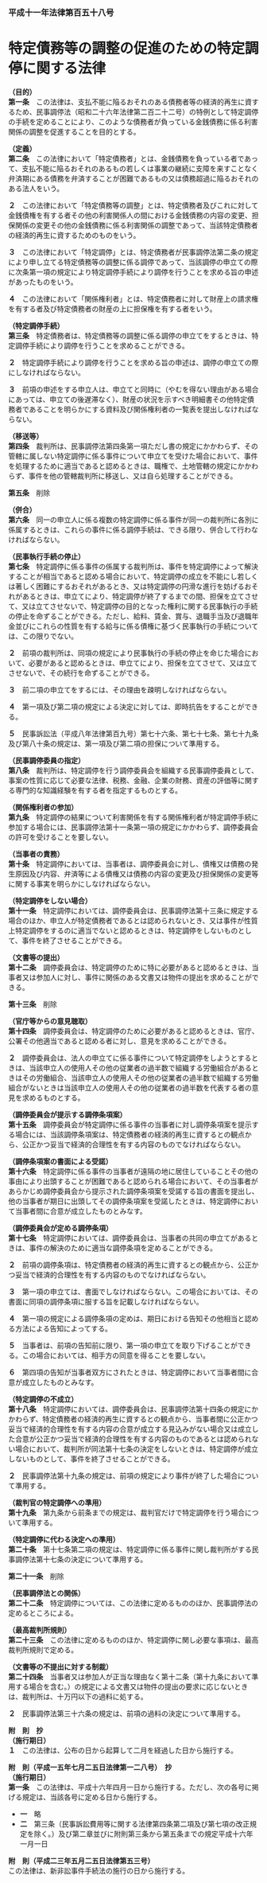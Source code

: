 ### 平成十一年法律第百五十八号  
# 特定債務等の調整の促進のための特定調停に関する法律  
  
**（目的）**  
**第一条**　この法律は、支払不能に陥るおそれのある債務者等の経済的再生に資するため、民事調停法（昭和二十六年法律第二百二十二号）の特例として特定調停の手続を定めることにより、このような債務者が負っている金銭債務に係る利害関係の調整を促進することを目的とする。  
  
**（定義）**  
**第二条**　この法律において「特定債務者」とは、金銭債務を負っている者であって、支払不能に陥るおそれのあるもの若しくは事業の継続に支障を来すことなく弁済期にある債務を弁済することが困難であるもの又は債務超過に陥るおそれのある法人をいう。  
  
**２**　この法律において「特定債務等の調整」とは、特定債務者及びこれに対して金銭債権を有する者その他の利害関係人の間における金銭債務の内容の変更、担保関係の変更その他の金銭債務に係る利害関係の調整であって、当該特定債務者の経済的再生に資するためのものをいう。  
  
**３**　この法律において「特定調停」とは、特定債務者が民事調停法第二条の規定により申し立てる特定債務等の調整に係る調停であって、当該調停の申立ての際に次条第一項の規定により特定調停手続により調停を行うことを求める旨の申述があったものをいう。  
  
**４**　この法律において「関係権利者」とは、特定債務者に対して財産上の請求権を有する者及び特定債務者の財産の上に担保権を有する者をいう。  
  
**（特定調停手続）**  
**第三条**　特定債務者は、特定債務等の調整に係る調停の申立てをするときは、特定調停手続により調停を行うことを求めることができる。  
  
**２**　特定調停手続により調停を行うことを求める旨の申述は、調停の申立ての際にしなければならない。  
  
**３**　前項の申述をする申立人は、申立てと同時に（やむを得ない理由がある場合にあっては、申立ての後遅滞なく）、財産の状況を示すべき明細書その他特定債務者であることを明らかにする資料及び関係権利者の一覧表を提出しなければならない。  
  
**（移送等）**  
**第四条**　裁判所は、民事調停法第四条第一項ただし書の規定にかかわらず、その管轄に属しない特定調停に係る事件について申立てを受けた場合において、事件を処理するために適当であると認めるときは、職権で、土地管轄の規定にかかわらず、事件を他の管轄裁判所に移送し、又は自ら処理することができる。  
  
**第五条**　削除  
  
**（併合）**  
**第六条**　同一の申立人に係る複数の特定調停に係る事件が同一の裁判所に各別に係属するときは、これらの事件に係る調停手続は、できる限り、併合して行わなければならない。  
  
**（民事執行手続の停止）**  
**第七条**　特定調停に係る事件の係属する裁判所は、事件を特定調停によって解決することが相当であると認める場合において、特定調停の成立を不能にし若しくは著しく困難にするおそれがあるとき、又は特定調停の円滑な進行を妨げるおそれがあるときは、申立てにより、特定調停が終了するまでの間、担保を立てさせて、又は立てさせないで、特定調停の目的となった権利に関する民事執行の手続の停止を命ずることができる。ただし、給料、賃金、賞与、退職手当及び退職年金並びにこれらの性質を有する給与に係る債権に基づく民事執行の手続については、この限りでない。  
  
**２**　前項の裁判所は、同項の規定により民事執行の手続の停止を命じた場合において、必要があると認めるときは、申立てにより、担保を立てさせて、又は立てさせないで、その続行を命ずることができる。  
  
**３**　前二項の申立てをするには、その理由を疎明しなければならない。  
  
**４**　第一項及び第二項の規定による決定に対しては、即時抗告をすることができる。  
  
**５**　民事訴訟法（平成八年法律第百九号）第七十六条、第七十七条、第七十九条及び第八十条の規定は、第一項及び第二項の担保について準用する。  
  
**（民事調停委員の指定）**  
**第八条**　裁判所は、特定調停を行う調停委員会を組織する民事調停委員として、事案の性質に応じて必要な法律、税務、金融、企業の財務、資産の評価等に関する専門的な知識経験を有する者を指定するものとする。  
  
**（関係権利者の参加）**  
**第九条**　特定調停の結果について利害関係を有する関係権利者が特定調停手続に参加する場合には、民事調停法第十一条第一項の規定にかかわらず、調停委員会の許可を受けることを要しない。  
  
**（当事者の責務）**  
**第十条**　特定調停においては、当事者は、調停委員会に対し、債権又は債務の発生原因及び内容、弁済等による債権又は債務の内容の変更及び担保関係の変更等に関する事実を明らかにしなければならない。  
  
**（特定調停をしない場合）**  
**第十一条**　特定調停においては、調停委員会は、民事調停法第十三条に規定する場合のほか、申立人が特定債務者であるとは認められないとき、又は事件が性質上特定調停をするのに適当でないと認めるときは、特定調停をしないものとして、事件を終了させることができる。  
  
**（文書等の提出）**  
**第十二条**　調停委員会は、特定調停のために特に必要があると認めるときは、当事者又は参加人に対し、事件に関係のある文書又は物件の提出を求めることができる。  
  
**第十三条**　削除  
  
**（官庁等からの意見聴取）**  
**第十四条**　調停委員会は、特定調停のために必要があると認めるときは、官庁、公署その他適当であると認める者に対し、意見を求めることができる。  
  
**２**　調停委員会は、法人の申立てに係る事件について特定調停をしようとするときは、当該申立人の使用人その他の従業者の過半数で組織する労働組合があるときはその労働組合、当該申立人の使用人その他の従業者の過半数で組織する労働組合がないときは当該申立人の使用人その他の従業者の過半数を代表する者の意見を求めるものとする。  
  
**（調停委員会が提示する調停条項案）**  
**第十五条**　調停委員会が特定調停に係る事件の当事者に対し調停条項案を提示する場合には、当該調停条項案は、特定債務者の経済的再生に資するとの観点から、公正かつ妥当で経済的合理性を有する内容のものでなければならない。  
  
**（調停条項案の書面による受諾）**  
**第十六条**　特定調停に係る事件の当事者が遠隔の地に居住していることその他の事由により出頭することが困難であると認められる場合において、その当事者があらかじめ調停委員会から提示された調停条項案を受諾する旨の書面を提出し、他の当事者が期日に出頭してその調停条項案を受諾したときは、特定調停において当事者間に合意が成立したものとみなす。  
  
**（調停委員会が定める調停条項）**  
**第十七条**　特定調停においては、調停委員会は、当事者の共同の申立てがあるときは、事件の解決のために適当な調停条項を定めることができる。  
  
**２**　前項の調停条項は、特定債務者の経済的再生に資するとの観点から、公正かつ妥当で経済的合理性を有する内容のものでなければならない。  
  
**３**　第一項の申立ては、書面でしなければならない。この場合においては、その書面に同項の調停条項に服する旨を記載しなければならない。  
  
**４**　第一項の規定による調停条項の定めは、期日における告知その他相当と認める方法による告知によってする。  
  
**５**　当事者は、前項の告知前に限り、第一項の申立てを取り下げることができる。この場合においては、相手方の同意を得ることを要しない。  
  
**６**　第四項の告知が当事者双方にされたときは、特定調停において当事者間に合意が成立したものとみなす。  
  
**（特定調停の不成立）**  
**第十八条**　特定調停においては、調停委員会は、民事調停法第十四条の規定にかかわらず、特定債務者の経済的再生に資するとの観点から、当事者間に公正かつ妥当で経済的合理性を有する内容の合意が成立する見込みがない場合又は成立した合意が公正かつ妥当で経済的合理性を有する内容のものであるとは認められない場合において、裁判所が同法第十七条の決定をしないときは、特定調停が成立しないものとして、事件を終了させることができる。  
  
**２**　民事調停法第十九条の規定は、前項の規定により事件が終了した場合について準用する。  
  
**（裁判官の特定調停への準用）**  
**第十九条**　第九条から前条までの規定は、裁判官だけで特定調停を行う場合について準用する。  
  
**（特定調停に代わる決定への準用）**  
**第二十条**　第十七条第二項の規定は、特定調停に係る事件に関し裁判所がする民事調停法第十七条の決定について準用する。  
  
**第二十一条**　削除  
  
**（民事調停法との関係）**  
**第二十二条**　特定調停については、この法律に定めるもののほか、民事調停法の定めるところによる。  
  
**（最高裁判所規則）**  
**第二十三条**　この法律に定めるもののほか、特定調停に関し必要な事項は、最高裁判所規則で定める。  
  
**（文書等の不提出に対する制裁）**  
**第二十四条**　当事者又は参加人が正当な理由なく第十二条（第十九条において準用する場合を含む。）の規定による文書又は物件の提出の要求に応じないときは、裁判所は、十万円以下の過料に処する。  
  
**２**　民事調停法第三十六条の規定は、前項の過料の決定について準用する。  
  
**附　則　抄**  
**（施行期日）**  
**１**　この法律は、公布の日から起算して二月を経過した日から施行する。  
  
**附　則（平成一五年七月二五日法律第一二八号）　抄**  
**（施行期日）**  
**第一条**　この法律は、平成十六年四月一日から施行する。ただし、次の各号に掲げる規定は、当該各号に定める日から施行する。  
* **一**　略  
* **二**　第三条（民事訴訟費用等に関する法律第四条第二項及び第七項の改正規定を除く。）及び第二章並びに附則第三条から第五条までの規定平成十六年一月一日  
  
**附　則（平成二三年五月二五日法律第五三号）**  
この法律は、新非訟事件手続法の施行の日から施行する。  
  
